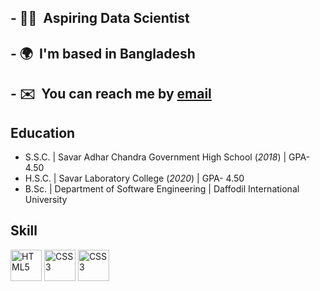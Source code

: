 ## - 👨‍💻  Aspiring Data Scientist 
## - 🌍  I'm based in Bangladesh
## - ✉️  You can reach me by [email](mailto:zami35-708@diu.edu.bd)

## Education
- S.S.C. | Savar Adhar Chandra Government High School (_2018_) | GPA- 4.50								       		
- H.S.C. | Savar Laboratory College (_2020_) | GPA- 4.50	 			        		
- B.Sc. | Department of Software Engineering | Daffodil International University

## Skill
<p align="left">
<a href="https://developer.mozilla.org/en-US/docs/Glossary/HTML5" target="_blank" rel="noreferrer"><img src="https://raw.githubusercontent.com/danielcranney/readme-generator/main/public/icons/skills/html5-colored.svg" width="50" height="50" alt="HTML5" /></a>
<a href="https://www.w3.org/TR/CSS/#css" target="_blank" rel="noreferrer"><img src="https://raw.githubusercontent.com/danielcranney/readme-generator/main/public/icons/skills/css3-colored.svg" width="50" height="50" alt="CSS3" /></a>
<a href="https://www.python.org/" target="_blank" rel="noreferrer"><img src="https://upload.wikimedia.org/wikipedia/commons/c/c3/Python-logo-notext.svg" width="50" height="50" alt="CSS3" /></a>
</p>

